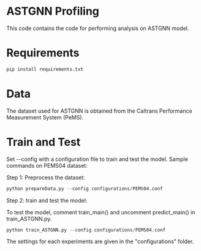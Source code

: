 # ASTGNN Profiling

This code contains the code for performing analysis on ASTGNN model.

# Requirements
```python
pip install requirements.txt
```

# Data
The dataset used for ASTGNN is obtained from the Caltrans Performance Measurement System (PeMS).

# Train and Test
Set --config with a configuration file to train and test the model.
Sample commands on PEMS04 dataset:

Step 1: Preprocess the dataset:

```python
python prepareData.py --config configurations/PEMS04.conf
```

Step 2: train and test the model:

To test the model, comment train_main() and uncomment predict_main() in train_ASTGNN.py.
```python
python train_ASTGNN.py --config configurations/PEMS04.conf
```

The settings for each experiments are given in the "configurations" folder.
